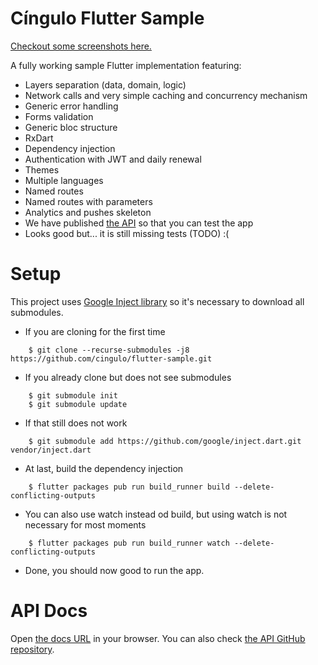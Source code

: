 # Cíngulo Flutter Sample

[Checkout some screenshots here.](https://github.com/cingulo/flutter-sample/tree/develop/screenshots)

A fully working sample Flutter implementation featuring:

- Layers separation (data, domain, logic)
- Network calls and very simple caching and concurrency mechanism
- Generic error handling
- Forms validation
- Generic bloc structure
- RxDart
- Dependency injection
- Authentication with JWT and daily renewal
- Themes
- Multiple languages
- Named routes
- Named routes with parameters
- Analytics and pushes skeleton
- We have published [the API](https://api-sample.cingulo.com/docs) so that you can test the app
- Looks good but... it is still missing tests (TODO) :(

# Setup

This project uses [Google Inject library](https://github.com/google/inject.dart) so it's necessary to download all submodules.

- If you are cloning for the first time

```
    $ git clone --recurse-submodules -j8 https://github.com/cingulo/flutter-sample.git
```

- If you already clone but does not see submodules

```
    $ git submodule init
    $ git submodule update
```

- If that still does not work

```
    $ git submodule add https://github.com/google/inject.dart.git vendor/inject.dart
```

- At last, build the dependency injection

```
    $ flutter packages pub run build_runner build --delete-conflicting-outputs
```

- You can also use watch instead od build, but using watch is not necessary for most moments

```
    $ flutter packages pub run build_runner watch --delete-conflicting-outputs
```

- Done, you should now good to run the app.

# API Docs

Open [the docs URL](https://api-sample.cingulo.com/docs) in your browser. You can also check [the API GitHub repository](https://github.com/cingulo/api-sample).
